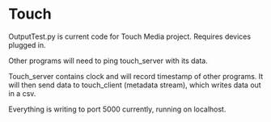 # Touch

OutputTest.py is current code for Touch Media project. Requires devices plugged in.

Other programs will need to ping touch_server with its data.

Touch_server contains clock and will record timestamp of other programs. It will then send data to touch_client (metadata stream), which writes data out in a csv.

Everything is writing to port 5000 currently, running on localhost.
